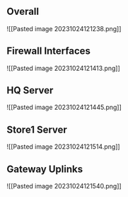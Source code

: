 ## Overall

![[Pasted image 20231024121238.png]]

## Firewall Interfaces
![[Pasted image 20231024121413.png]]

## HQ Server

![[Pasted image 20231024121445.png]]

## Store1 Server

![[Pasted image 20231024121514.png]]

## Gateway Uplinks

![[Pasted image 20231024121540.png]]